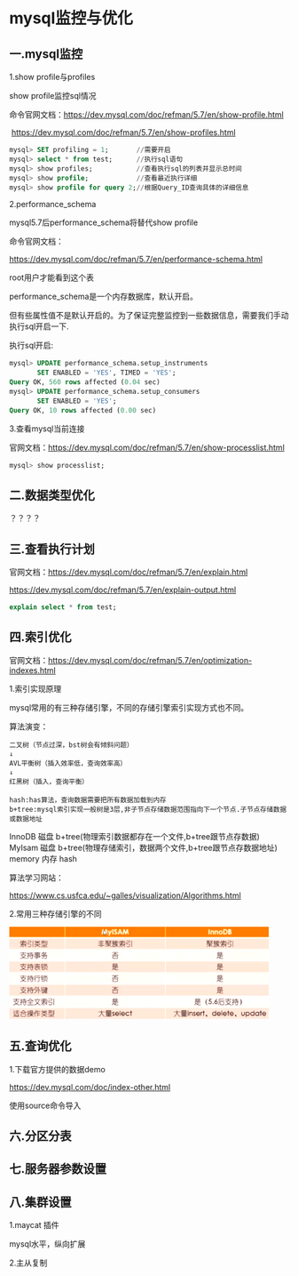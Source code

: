 # mysql监控与优化

## 一.mysql监控

1.show profile与profiles

show profile监控sql情况

命令官网文档：https://dev.mysql.com/doc/refman/5.7/en/show-profile.html

​							 https://dev.mysql.com/doc/refman/5.7/en/show-profiles.html

```sql
mysql> SET profiling = 1;		//需要开启
mysql> select * from test;		//执行sql语句
mysql> show profiles;			//查看执行sql的列表并显示总时间
mysql> show profile;			//查看最近执行详细
mysql> show profile for query 2;//根据Query_ID查询具体的详细信息
```

2.performance_schema

mysql5.7后performance_schema将替代show profile

命令官网文档：

https://dev.mysql.com/doc/refman/5.7/en/performance-schema.html

root用户才能看到这个表

performance_schema是一个内存数据库，默认开启。

但有些属性值不是默认开启的。为了保证完整监控到一些数据信息，需要我们手动执行sql开启一下.

执行sql开启:

```sql
mysql> UPDATE performance_schema.setup_instruments
       SET ENABLED = 'YES', TIMED = 'YES';
Query OK, 560 rows affected (0.04 sec)
mysql> UPDATE performance_schema.setup_consumers
       SET ENABLED = 'YES';
Query OK, 10 rows affected (0.00 sec)
```

3.查看mysql当前连接

官网文档：https://dev.mysql.com/doc/refman/5.7/en/show-processlist.html

```sql
mysql> show processlist;
```

## 二.数据类型优化

？？？？

## 三.查看执行计划

官网文档：https://dev.mysql.com/doc/refman/5.7/en/explain.html

https://dev.mysql.com/doc/refman/5.7/en/explain-output.html

```sql
explain select * from test;
```

## 四.索引优化

官网文档：https://dev.mysql.com/doc/refman/5.7/en/optimization-indexes.html

1.索引实现原理

mysql常用的有三种存储引擎，不同的存储引擎索引实现方式也不同。

算法演变：

```
二叉树（节点过深，bst树会有倾斜问题）
↓
AVL平衡树（插入效率低，查询效率高）
↓
红黑树（插入，查询平衡）

hash:has算法，查询数据需要把所有数据加载到内存
b+tree:mysql索引实现一般树是3层,非子节点存储数据范围指向下一个节点.子节点存储数据或数据地址
```

InnoDB 磁盘	b+tree(物理索引数据都存在一个文件,b+tree跟节点存数据)
MyIsam 磁盘  b+tree(物理存储索引，数据两个文件,b+tree跟节点存数据地址)
memory 内存 hash

算法学习网站：

https://www.cs.usfca.edu/~galles/visualization/Algorithms.html



2.常用三种存储引擎的不同

![](img/engine-difference.png)

## 五.查询优化

1.下载官方提供的数据demo

https://dev.mysql.com/doc/index-other.html

使用source命令导入

## 六.分区分表

## 七.服务器参数设置

## 八.集群设置

1.maycat 插件

mysql水平，纵向扩展

2.主从复制